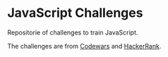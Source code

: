 # JavaScript Challenges

Repositorie of challenges to train JavaScript.

The challenges are from [Codewars](https://www.codewars.com/) and [HackerRank](https://www.hackerrank.com/).


